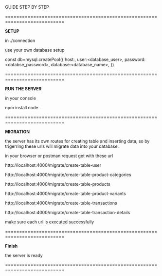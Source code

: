 

GUIDE STEP BY STEP



===========================================================================

**SETUP**

in ./connection

use your own database setup

const db=mysql.createPool({
    host:<localhost>,
    user:<database_user>,
    password:<databse_password>,
    database:<database_name>,
})

===========================================================================

**RUN THE SERVER**

in your console

npm install
node .

===========================================================================

**MIGRATION**

the server has its own routes for creating table and inserting data, so by trigerring these urls will migrate data into your database.


in your browser or postman request get with these url


http://localhost:4000/migrate/create-table-user

http://localhost:4000/migrate/create-table-product-categories

http://localhost:4000/migrate/create-table-products

http://localhost:4000/migrate/create-table-product-variants

http://localhost:4000/migrate/create-table-transactions

http://localhost:4000/migrate/create-table-transaction-details



make sure each url is executed successfully


===========================================================================


**Finish**

the server is ready



===========================================================================







